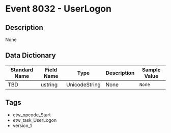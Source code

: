 # Event 8032 - UserLogon

## Description
None

## Data Dictionary
|Standard Name|Field Name|Type|Description|Sample Value|
|---|---|---|---|---|
|TBD|ustring|UnicodeString|None|`None`|

## Tags
* etw_opcode_Start
* etw_task_UserLogon
* version_1